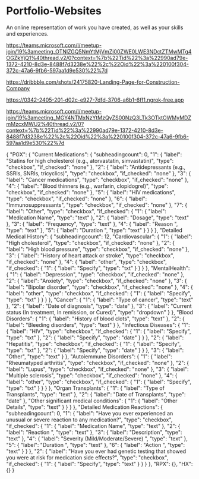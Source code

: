 # Portfolio-Websites
 An online representation of work you have created, as well as your skills and experiences.

https://teams.microsoft.com/l/meetup-join/19%3ameeting_OTNlZGQ5NmYtMjVmZi00ZWE0LWE3NDctZTMwMTg4OGZkYjQ1%40thread.v2/0?context=%7b%22Tid%22%3a%22990ad79e-1372-4210-8d3e-8488f7d3238e%22%2c%22Oid%22%3a%220100f304-372c-47a6-9fb6-597aa1d9e530%22%7d


https://dribbble.com/shots/24175820-Landing-Page-for-Construction-Company


https://0342-2405-201-d02c-e927-7dfd-3706-a6b1-6ff1.ngrok-free.app 



https://teams.microsoft.com/l/meetup-join/19%3ameeting_MGY4NTMxNzYtMzQyZS00NzQ3LTk3OTktOWMyMDZmMzcxMWU2%40thread.v2/0?context=%7b%22Tid%22%3a%22990ad79e-1372-4210-8d3e-8488f7d3238e%22%2c%22Oid%22%3a%220100f304-372c-47a6-9fb6-597aa1d9e530%22%7d


{
    "PGX": {
        "Current Medications": {
            "subheadingcount": 0,
            "1": {
                "label": "Statins for high cholesterol (e.g., atorvastatin, simvastatin)",
                "type": "checkbox",
                "if_checked": "none"
            },
            "2": {
                "label": "Antidepressants (e.g., SSRIs, SNRIs, tricyclics)",
                "type": "checkbox",
                "if_checked": "none"
            },
            "3": {
                "label": "Cancer medications",
                "type": "checkbox",
                "if_checked": "none"
            },
            "4": {
                "label": "Blood thinners (e.g., warfarin, clopidogrel)",
                "type": "checkbox",
                "if_checked": "none"
            },
            "5": {
                "label": "HIV medications",
                "type": "checkbox",
                "if_checked": "none"
            },
            "6": {
                "label": "Immunosuppressants",
                "type": "checkbox",
                "if_checked": "none"
            },
            "7": {
                "label": "Other",
                "type": "checkbox",
                "if_checked": {
                    "1": {
                        "label": "Medication Name",
                        "type": "text"
                    },
                    "2": {
                        "label": "Dosage",
                        "type": "text"
                    },
                    "3": {
                        "label": "Frequency",
                        "type": "text"
                    },
                    "4": {
                        "label": "Reason ",
                        "type": "text"
                    },
                    "5": {
                        "label": "Duration ",
                        "type": "text"
                    }
                }
            }
        },
        "Detailed Medical History": {
            "subheadingcount": 12,
            "Cardiovascular": {
                "1": {
                    "label": "High cholesterol",
                    "type": "checkbox",
                    "if_checked": "none"
                },
                "2": {
                    "label": "High blood pressure",
                    "type": "checkbox",
                    "if_checked": "none"
                },
                "3": {
                    "label": "History of heart attack or stroke",
                    "type": "checkbox",
                    "if_checked": "none"
                },
                "4": {
                    "label": "other",
                    "type": "checkbox",
                    "if_checked": {
                        "1": {
                            "label": "Specify",
                            "type": "txt"
                        }
                    }
                }
            },
            "MentalHealth": {
                "1": {
                    "label": "Depression",
                    "type": "checkbox",
                    "if_checked": "none"
                },
                "2": {
                    "label": "Anxiety",
                    "type": "checkbox",
                    "if_checked": "none"
                },
                "3": {
                    "label": "Bipolar disorder",
                    "type": "checkbox",
                    "if_checked": "none"
                },
                "4": {
                    "label": "other",
                    "type": "checkbox",
                    "if_checked": {
                        "1": {
                            "label": "Specify",
                            "type": "txt"
                        }
                    }
                }
            },
            "Cancer": {
                "1": {
                    "label": "Type of cancer",
                    "type": "text"
                },
                "2": {
                    "label": "Date of diagnosis",
                    "type": "date"
                },
                "3": {
                    "label": "Current status (In treatment, In remission, or Cured)",
                    "type": "dropdown"
                }
            },
            "Blood Disorders": {
                "1": {
                    "label": "History of blood clots",
                    "type": "text"
                },
                "2": {
                    "label": "Bleeding disorders",
                    "type": "text"
                }
            },
            "Infectious Diseases": {
                "1": {
                    "label": "HIV",
                    "type": "checkbox",
                    "if_checked": {
                        "1": {
                            "label": "Specify",
                            "type": "txt"
                        },
                        "2": {
                            "label": "Specify",
                            "type": "date"
                        }
                    }
                },
                "2": {
                    "label": "Hepatitis",
                    "type": "checkbox",
                    "if_checked": {
                        "1": {
                            "label": "Specify",
                            "type": "txt"
                        },
                        "2": {
                            "label": "Specify",
                            "type": "date"
                        }
                    }
                },
                "3": {
                    "label": "Other",
                    "type": "text"
                }
            },
            "Autoiemmune Disorders": {
                "1": {
                    "label": "Rheumatyped arthritis",
                    "type": "checkbox",
                    "if_checked": "none"
                },
                "2": {
                    "label": "Lupus",
                    "type": "checkbox",
                    "if_checked": "none"
                },
                "3": {
                    "label": "Multiple sclerosis",
                    "type": "checkbox",
                    "if_checked": "none"
                },
                "4": {
                    "label": "other",
                    "type": "checkbox",
                    "if_checked": {
                        "1": {
                            "label": "Specify",
                            "type": "txt"
                        }
                    }
                }
            },
            "Organ Transplants": {
                "1": {
                    "label": "Type of Transplants",
                    "type": "text"
                },
                "2": {
                    "label": "Date of Transplants",
                    "type": "date"
                },
                "Other significant medical conditions": {
                    "1": {
                        "label": "Other Details",
                        "type": "text"
                    }
                }
            }
        },
        "Detailed Medication Reactions": {
            "subheadingcount": 0,
            "1": {
                "label": "Have you ever experienced an unusual or severe reaction to any medication?",
                "type": "checkbox",
                "if_checked": {
                    "1": {
                        "label": "Medication Name",
                        "type": "text"
                    },
                    "2": {
                        "label": "Reaction ",
                        "type": "text"
                    },
                    "3": {
                        "label": "Description",
                        "type": "text"
                    },
                    "4": {
                        "label": "Severity (Mild/Moderate/Severe) ",
                        "type": "text"
                    },
                    "5": {
                        "label": "Duration ",
                        "type": "text"
                    },
                    "6": {
                        "label": "Action  ",
                        "type": "text"
                    }
                }
            },
            "2": {
                "label": "Have you ever had genetic testing that showed you were at risk for medication side effects?",
                "type": "checkbox",
                "if_checked": {
                    "1": {
                        "label": "Specify",
                        "type": "text"
                    }
                }
            }
        },
        "RPX": {},
        "HX": {}
    }
